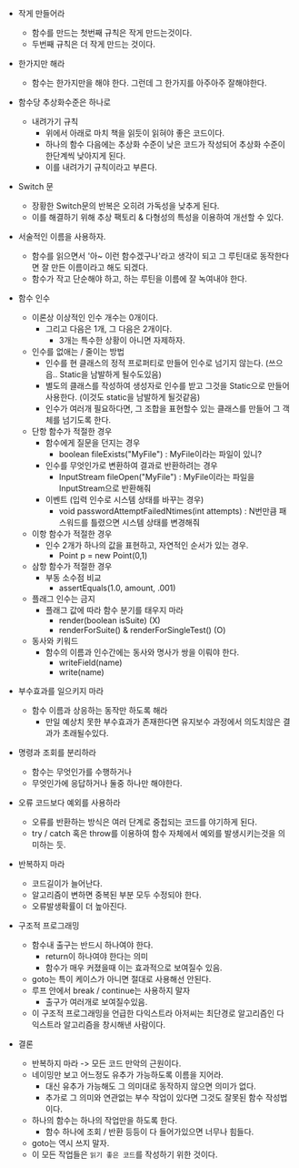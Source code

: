 - 작게 만들어라
	- 함수를 만드는 첫번째 규칙은 작게 만드는것이다.
	- 두번째 규칙은 더 작게 만드는 것이다.

- 한가지만 해라
	- 함수는 한가지만을 해야 한다. 그런데 그 한가지를 아주아주 잘해야한다.

- 함수당 추상화수준은 하나로
	- 내려가기 규칙
		- 위에서 아래로 마치 책을 읽듯이 읽혀야 좋은 코드이다.
		- 하나의 함수 다음에는 추상화 수준이 낮은 코드가 작성되어 추상화 수준이 한단계씩 낮아지게 된다.
		- 이를 내려가기 규칙이라고 부른다.

- Switch 문
	- 장황한 Switch문의 반복은 오히려 가독성을 낮추게 된다.
	- 이를 해결하기 위해 추상 팩토리 & 다형성의 특성을 이용하여 개선할 수 있다.

- 서술적인 이름을 사용하자.
	- 함수를 읽으면서 '아~ 이런 함수겠구나'라고 생각이 되고 그 루틴대로 동작한다면 잘 만든 이름이라고 해도 되겠다.
	- 함수가 작고 단순해야 하고, 하는 루틴을 이름에 잘 녹여내야 한다.

- 함수 인수
	- 이론상 이상적인 인수 개수는 0개이다.
		- 그리고 다음은 1개, 그 다음은 2개이다.
			- 3개는 특수한 상황이 아니면 자제하자.
	- 인수를 없애는 / 줄이는 방법
		- 인수를 현 클래스의 정적 프로퍼티로 만들어 인수로 넘기지 않는다. (쓰으읍.. Static을 남발하게 될수도있음)
		- 별도의 클래스를 작성하여 생성자로 인수를 받고 그것을 Static으로 만들어 사용한다. (이것도 static을 남발하게 될것같음)
		- 인수가 여러개 필요하다면, 그 조합을 표현할수 있는 클래스를 만들어 그 객체를 넘기도록 한다.
	- 단항 함수가 적절한 경우
		- 함수에게 질문을 던지는 경우
			- boolean fileExists("MyFile") : MyFile이라는 파일이 있니?
		- 인수를 무엇인가로 변환하여 결과로 반환하려는 경우
			- InputStream fileOpen("MyFile") : MyFile이라는 파일을 InputStream으로 반환해줘
		- 이벤트 (입력 인수로 시스템 상태를 바꾸는 경우)
			- void passwordAttemptFailedNtimes(int attempts) : N번만큼 패스워드를 틀렸으면 시스템 상태를 변경해줘
	- 이항 함수가 적절한 경우
		- 인수 2개가 하나의 값을 표현하고, 자연적인 순서가 있는 경우.
			- Point p = new Point(0,1)
	- 삼항 함수가 적절한 경우
		- 부동 소수점 비교
			- assertEquals(1.0, amount, .001)
	- 플래그 인수는 금지
		- 플래그 값에 따라 함수 분기를 태우지 마라
			- render(boolean isSuite) (X)
			- renderForSuite() & renderForSingleTest() (O)
	- 동사와 키워드
		- 함수의 이름과 인수간에는 동사와 명사가 쌍을 이뤄야 한다.
			- writeField(name)
			- write(name)

- 부수효과를 일으키지 마라
	- 함수 이름과 상응하는 동작만 하도록 해라
		- 만일 예상치 못한 부수효과가 존재한다면 유지보수 과정에서 의도치않은 결과가 초래될수있다.

- 명령과 조회를 분리하라
	- 함수는 무엇인가를 수행하거나
	- 무엇인가에 응답하거나 둘중 하나만 해야한다.

- 오류 코드보다 예외를 사용하라
	- 오류를 반환하는 방식은 여러 단계로 중첩되는 코드를 야기하게 된다.
	- try / catch 혹은 throw를 이용하여 함수 자체에서 예외를 발생시키는것을 의미하는 듯.

- 반복하지 마라
	- 코드길이가 늘어난다.
	- 알고리즘이 변하면 중복된 부분 모두 수정되야 한다.
	- 오류발생확률이 더 높아진다.

- 구조적 프로그래밍
	- 함수내 출구는 반드시 하나여야 한다.
		- return이 하나여야 한다는 의미
		- 함수가 매우 커졌을때 이는 효과적으로 보여질수 있음.
	- goto는 특이 케이스가 아니면 절대로 사용해선 안된다.
	- 루프 안에서 break / continue는 사용하지 말자
		- 출구가 여러개로 보여질수있음.
	- 이 구조적 프로그래밍을 언급한 다익스트라 아저씨는 최단경로 알고리즘인 다익스트라 알고리즘을 창시해낸 사람이다.

- 결론
	- 반복하지 마라 -> 모든 코드 만악의 근원이다.
	- 네이밍만 보고 어느정도 유추가 가능하도록 이름을 지어라.
		- 대신 유추가 가능해도 그 의미대로 동작하지 않으면 의미가 없다.
		- 추가로 그 의미와 연관없는 부수 작업이 있다면 그것도 잘못된 함수 작성법이다.
	- 하나의 함수는 하나의 작업만을 하도록 한다.
		- 함수 하나에 조회 / 반환 등등이 다 들어가있으면 너무나 힘들다.
	- goto는 역시 쓰지 말자.
	- 이 모든 작업들은 `읽기 좋은 코드`를 작성하기 위한 것이다.